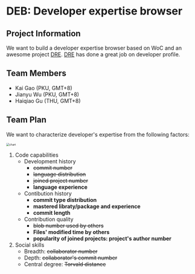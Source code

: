 # DEB: Developer expertise browser

## Project Information
We want to build a developer expertise browser based on WoC and an awesome project [DRE](https://github.com/ssc-oscar/DRE). [DRE](https://github.com/ssc-oscar/DRE) has done a great job on developer profile. 

## Team Members
- Kai Gao (PKU, GMT+8)
- Jianyu Wu (PKU, GMT+8)
- Haiqiao Gu (THU, GMT+8)

## Team Plan
We want to characterize developer's expertise from the following factors:

<img src="/Users/kaigao/Desktop/Developer_expertise_browser/img/chart1.png" alt="chart" style="zoom:50%;" />

1. Code capabilities
    - Development history
    	- ~~commit number~~
    	- ~~language distribution~~
    	- ~~joined project number~~
    	- **language experience**
    - Contibution history
    	- **commit type distribution**
    	- **mastered libraty/package and experience**
    	- **commit length**
    - Contribution quality
    	- ~~blob number used by others~~
    	- **Files' modified time by others**
    	- **popularity of joined projects: project's author number**
2. Social skills
    - Breadth: ~~collaborator number~~
    - Depth: ~~collaborator's commit number~~
    - Central degree: ~~Torvald distance~~

